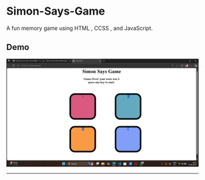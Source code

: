 # Simon-Says-Game
 A fun memory game using HTML , CCSS , and JavaScript.
## Demo
![Game Screenshot](Simon%20Says%20Game/screenshot.png)

---

